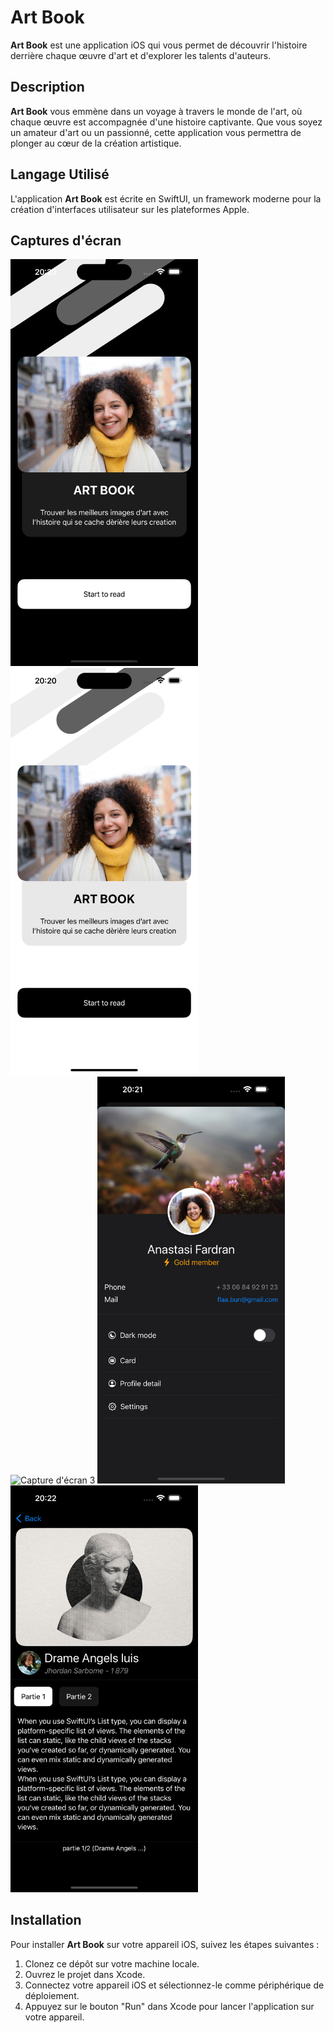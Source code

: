 # Art Book

**Art Book** est une application iOS qui vous permet de découvrir l'histoire derrière chaque œuvre d'art et d'explorer les talents d'auteurs.

## Description

**Art Book** vous emmène dans un voyage à travers le monde de l'art, où chaque œuvre est accompagnée d'une histoire captivante. Que vous soyez un amateur d'art ou un passionné, cette application vous permettra de plonger au cœur de la création artistique.

## Langage Utilisé

L'application **Art Book** est écrite en SwiftUI, un framework moderne pour la création d'interfaces utilisateur sur les plateformes Apple.

## Captures d'écran

<div>
  <img src="image/1.png" alt="Capture d'écran 1" width="300"/>
  <img src="image/2.png" alt="Capture d'écran 2" width="300"/>
</div>

<div>
  <img src="image/3.png" alt="Capture d'écran 3" width="300" />
  <img src="image/4.png" alt="Capture d'écran 4" width="300"/>
</div>

<div>
  <img src="image/5.png" alt="Capture d'écran 3" width="300"/>
</div>

## Installation

Pour installer **Art Book** sur votre appareil iOS, suivez les étapes suivantes :
1. Clonez ce dépôt sur votre machine locale.
2. Ouvrez le projet dans Xcode.
3. Connectez votre appareil iOS et sélectionnez-le comme périphérique de déploiement.
4. Appuyez sur le bouton "Run" dans Xcode pour lancer l'application sur votre appareil.


